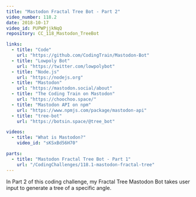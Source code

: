 ```yaml
---
title: "Mastodon Fractal Tree Bot - Part 2"
video_number: 118.2
date: 2018-10-17
video_id: PUPWPjjkNqQ
repository: CC_118_Mastodon_TreeBot

links:
  - title: "Code"
    url: "https://github.com/CodingTrain/Mastodon-Bot"
  - title: "Lowpoly Bot"
    url: "https://twitter.com/lowpolybot"
  - title: "Node.js"
    url: "https://nodejs.org"
  - title: "Mastodon"
    url: "https://mastodon.social/about"
  - title: "The Coding Train on Mastodon"
    url: "https://choochoo.space/"
  - title: "Mastodon API on npm"
    url: "https://www.npmjs.com/package/mastodon-api"
  - title: "tree-bot"
    url: "https://botsin.space/@tree_bot"

videos:
  - title: "What is Mastodon?"
    video_id: "sKSxBd56H70"

parts:
  - title: "Mastodon Fractal Tree Bot - Part 1"
    url: "/CodingChallenges/118.1-mastodon-fractal-tree"
---
```


In Part 2 of this coding challenge, my Fractal Tree Mastodon Bot takes user input to generate a tree of a specific angle.
